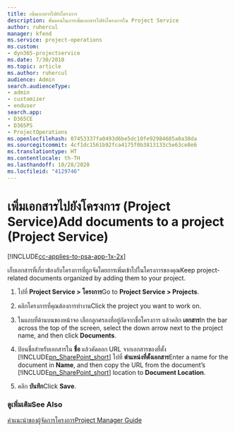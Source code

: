 ```yaml
---
title: เพิ่มเอกสารไปยังโครงการ
description: ขั้นตอนในการเพิ่มเอกสารไปยังโครงการใน Project Service
author: ruhercul
manager: kfend
ms.service: project-operations
ms.custom:
- dyn365-projectservice
ms.date: 7/30/2018
ms.topic: article
ms.author: ruhercul
audience: Admin
search.audienceType:
- admin
- customizer
- enduser
search.app:
- D365CE
- D365PS
- ProjectOperations
ms.openlocfilehash: 07453337fa0493d6be5dc10fe92984685a0a38da
ms.sourcegitcommit: 4cf1dc1561b92fca4175f0b3813133c5e63ce8e6
ms.translationtype: HT
ms.contentlocale: th-TH
ms.lasthandoff: 10/28/2020
ms.locfileid: "4129746"
---
```

# <a name="add-documents-to-a-project-project-service"></a><span data-ttu-id="c3fd6-103">เพิ่มเอกสารไปยังโครงการ (Project Service)</span><span class="sxs-lookup"><span data-stu-id="c3fd6-103">Add documents to a project (Project Service)</span></span>

[!INCLUDE[cc-applies-to-psa-app-1x-2x](../includes/cc-applies-to-psa-app-1x-2x.md)]

<span data-ttu-id="c3fd6-104">เก็บเอกสารที่เกี่ยวข้องกับโครงการที่ถูกจัดโดยการเพิ่มเข้าไปในโครงการของคุณ</span><span class="sxs-lookup"><span data-stu-id="c3fd6-104">Keep project-related documents organized by adding them to your project.</span></span>  
  
1. <span data-ttu-id="c3fd6-105">ไปที่ **Project Service > โครงการ**</span><span class="sxs-lookup"><span data-stu-id="c3fd6-105">Go to **Project Service > Projects**.</span></span>  
  
2. <span data-ttu-id="c3fd6-106">คลิกโครงการที่คุณต้องการทำงาน</span><span class="sxs-lookup"><span data-stu-id="c3fd6-106">Click the project you want to work on.</span></span>  
  
3. <span data-ttu-id="c3fd6-107">ในแถบที่ด้านบนของหน้าจอ เลือกลูกศรลงที่อยู่ถัดจากชื่อโครงการ แล้วคลิก **เอกสาร**</span><span class="sxs-lookup"><span data-stu-id="c3fd6-107">In the bar across the top of the screen, select the down arrow next to the project name, and then click **Documents**.</span></span>  
  
4. <span data-ttu-id="c3fd6-108">ป้อนชื่อสำหรับเอกสารใน **ชื่อ** แล้วคัดลอก URL จากเอกสารของที่ตั้ง [!INCLUDE[pn_SharePoint_short](../includes/pn-sharepoint-short.md)] ไปที่ **ตำแหน่งที่ตั้งเอกสาร**</span><span class="sxs-lookup"><span data-stu-id="c3fd6-108">Enter a name for the document in **Name**,  and then copy the URL from the document’s [!INCLUDE[pn_SharePoint_short](../includes/pn-sharepoint-short.md)] location to **Document Location**.</span></span>  
  
5. <span data-ttu-id="c3fd6-109">คลิก **บันทึก**</span><span class="sxs-lookup"><span data-stu-id="c3fd6-109">Click **Save**.</span></span>  
  
### <a name="see-also"></a><span data-ttu-id="c3fd6-110">ดูเพิ่มเติม</span><span class="sxs-lookup"><span data-stu-id="c3fd6-110">See Also</span></span>  
 [<span data-ttu-id="c3fd6-111">คำแนะนำของผู้จัดการโครงการ</span><span class="sxs-lookup"><span data-stu-id="c3fd6-111">Project Manager Guide</span></span>](../psa/project-manager-guide.md)
